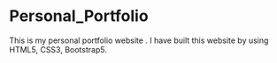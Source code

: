 # Personal_Portfolio
This is my personal portfolio website . I have built this website by using HTML5, CSS3, Bootstrap5.
